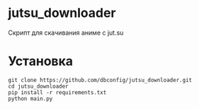 # jutsu_downloader
Скрипт для скачивания аниме с jut.su 


Установка
============

```
git clone https://github.com/dbconfig/jutsu_downloader.git
cd jutsu_downloader
pip install -r requirements.txt
python main.py
```
